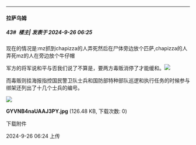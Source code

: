 ﻿
*****

####  拉萨乌姆  
##### 43#         楼主| 发表于 2024-9-26 06:25

现在的情况是:mz抓到chapizza的人弄死然后在尸体旁边放个匹萨,chapizza的人弄死mz的人在旁边放个牛仔帽

军方的将军说和平与否我们说了不算是，要两方毒贩消停了才能缓和。<img src="https://static.saraba1st.com/image/smiley/face/105.gif">

而毒贩则挂海报指控国民警卫队士兵和国防部特种部队巡逻和执行任务的时候参与绑架还列出了十几个士兵的编号。

<img src="https://img.saraba1st.com/forum/202409/26/062437ntwuvceum0t1nk7k.jpg" referrerpolicy="no-referrer">

<strong>GYVNB4naUAAJ3PY.jpg</strong> (126.48 KB, 下载次数: 0)

下载附件

2024-9-26 06:24 上传

